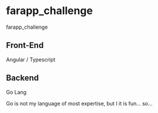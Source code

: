 # farapp_challenge
farapp_challenge


## Front-End
Angular / Typescript

## Backend
Go Lang 

Go is not my language of most expertise, but I it is fun... 
so... 
